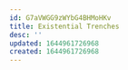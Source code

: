 ```yaml
---
id: G7aVWGG9zWYbG4BHMoHKv
title: Existential Trenches
desc: ''
updated: 1644961726968
created: 1644961726968
---
```


